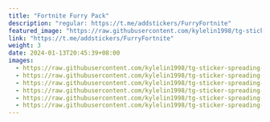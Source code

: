 ```yaml
---
title: "Fortnite Furry Pack"
description: "regular: https://t.me/addstickers/FurryFortnite"
featured_image: "https://raw.githubusercontent.com/kylelin1998/tg-sticker-spreading-worldwide-images/main/img/5daef774-8f3e-4c9a-b559-76b0d88d77db.jpg"
link: "https://t.me/addstickers/FurryFortnite"
weight: 3
date: 2024-01-13T20:45:39+08:00
images:
  - https://raw.githubusercontent.com/kylelin1998/tg-sticker-spreading-worldwide-images/main/img/5daef774-8f3e-4c9a-b559-76b0d88d77db.jpg
  - https://raw.githubusercontent.com/kylelin1998/tg-sticker-spreading-worldwide-images/main/img/87841da4-935f-4649-b981-844e1c169ed3.jpg
  - https://raw.githubusercontent.com/kylelin1998/tg-sticker-spreading-worldwide-images/main/img/78165438-1f03-44cb-9ccb-c64ff025a50b.jpg
  - https://raw.githubusercontent.com/kylelin1998/tg-sticker-spreading-worldwide-images/main/img/d9f75a15-adaf-4734-9565-1759f9efa633.jpg
  - https://raw.githubusercontent.com/kylelin1998/tg-sticker-spreading-worldwide-images/main/img/b81cd2c6-1118-4aee-9a11-0e3acbc5f3c8.jpg
  - https://raw.githubusercontent.com/kylelin1998/tg-sticker-spreading-worldwide-images/main/img/eb1b98cc-ed9b-435e-a105-8415c8cf6af5.jpg
---
```

